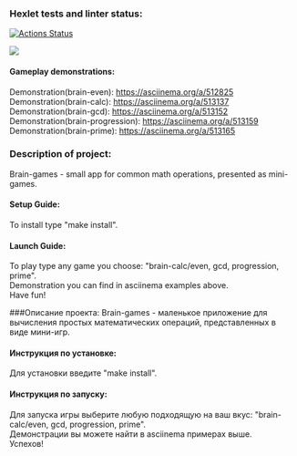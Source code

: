 ### Hexlet tests and linter status:

[![Actions Status](https://github.com/ViktorFAlex/frontend-project-lvl1/workflows/hexlet-check/badge.svg)](https://github.com/ViktorFAlex/frontend-project-lvl1/actions)

<a href="https://codeclimate.com/github/ViktorFAlex/frontend-project-lvl1/maintainability"><img src="https://api.codeclimate.com/v1/badges/3b963df8523b358d35c9/maintainability" /></a>

#### Gameplay demonstrations:
Demonstration(brain-even): https://asciinema.org/a/512825  
Demonstration(brain-calc): https://asciinema.org/a/513137  
Demonstration(brain-gcd): https://asciinema.org/a/513152  
Demonstration(brain-progression): https://asciinema.org/a/513159  
Demonstration(brain-prime): https://asciinema.org/a/513165  
  
### Description of project:  
Brain-games - small app for common math operations, presented as mini-games.  
#### Setup Guide:
To install type "make install".  
#### Launch Guide:
To play type any game you choose: "brain-calc/even, gcd, progression, prime".  
Demonstration you can find in asciinema examples above.  
Have fun!  

###Описание проекта:
Brain-games - маленькое приложение для вычисления простых математических операций, представленных в виде мини-игр.  
#### Инструкция по установке:
Для установки введите "make install".
#### Инструкция по запуску:  
Для запуска игры выберите любую подходящую на ваш вкус: "brain-calc/even, gcd, progression, prime".  
Демонстрации вы можете найти в asciinema примeрах выше.   
Успехов!

